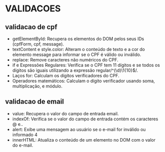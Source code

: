 # VALIDACOES

## validacao de cpf

* getElementById: Recupera os elementos do DOM pelos seus IDs (cpfForm, cpf, message).
* textContent e style.color: Alteram o conteúdo de texto e a cor do elemento message para informar se o CPF é válido ou inválido.
* replace: Remove caracteres não numéricos do CPF.
* if e Expressões Regulares: Verifica se o CPF tem 11 dígitos e se todos os dígitos são iguais utilizando a expressão regular/^(\d)\1{10}$/.
* Laços for: Calculam os dígitos verificadores do CPF.
* Operadores matemáticos: Calculam o dígito verificador usando soma, multiplicação, e módulo.


## validacao de email

* value: Recupera o valor do campo de entrada email.
* indexOf: Verifica se o valor do campo de entrada contém os caracteres @ e..
* alert: Exibe uma mensagem ao usuário se o e-mail for inválido ou informado 4
* innerHTML: Atualiza o conteúdo de um elemento no DOM com o valor do e-mail.